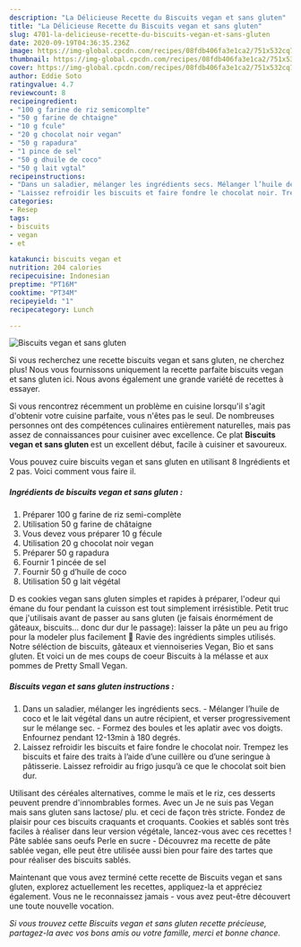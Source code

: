 ```yaml
---
description: "La Délicieuse Recette du Biscuits vegan et sans gluten"
title: "La Délicieuse Recette du Biscuits vegan et sans gluten"
slug: 4701-la-delicieuse-recette-du-biscuits-vegan-et-sans-gluten
date: 2020-09-19T04:36:35.236Z
image: https://img-global.cpcdn.com/recipes/08fdb406fa3e1ca2/751x532cq70/biscuits-vegan-et-sans-gluten-photo-principale-de-la-recette.jpg
thumbnail: https://img-global.cpcdn.com/recipes/08fdb406fa3e1ca2/751x532cq70/biscuits-vegan-et-sans-gluten-photo-principale-de-la-recette.jpg
cover: https://img-global.cpcdn.com/recipes/08fdb406fa3e1ca2/751x532cq70/biscuits-vegan-et-sans-gluten-photo-principale-de-la-recette.jpg
author: Eddie Soto
ratingvalue: 4.7
reviewcount: 8
recipeingredient:
- "100 g farine de riz semicomplte"
- "50 g farine de chtaigne"
- "10 g fcule"
- "20 g chocolat noir vegan"
- "50 g rapadura"
- "1 pince de sel"
- "50 g dhuile de coco"
- "50 g lait vgtal"
recipeinstructions:
- "Dans un saladier, mélanger les ingrédients secs. Mélanger l’huile de coco et le lait végétal dans un autre récipient, et verser progressivement sur le mélange sec. Formez des boules et les aplatir avec vos doigts. Enfournez pendant 12-13min à 180 degrés."
- "Laissez refroidir les biscuits et faire fondre le chocolat noir. Trempez les biscuits et faire des traits à l’aide d’une cuillère ou d’une seringue à pâtisserie. Laissez refroidir au frigo jusqu’à ce que le chocolat soit bien dur."
categories:
- Resep
tags:
- biscuits
- vegan
- et

katakunci: biscuits vegan et 
nutrition: 204 calories
recipecuisine: Indonesian
preptime: "PT16M"
cooktime: "PT34M"
recipeyield: "1"
recipecategory: Lunch

---
```



![Biscuits vegan et sans gluten](https://img-global.cpcdn.com/recipes/08fdb406fa3e1ca2/751x532cq70/biscuits-vegan-et-sans-gluten-photo-principale-de-la-recette.jpg)

Si vous recherchez une recette biscuits vegan et sans gluten, ne cherchez plus! Nous vous fournissons uniquement la recette parfaite biscuits vegan et sans gluten ici. Nous avons également une grande variété de recettes à essayer.

Si vous rencontrez récemment un problème en cuisine lorsqu'il s'agit d'obtenir votre cuisine parfaite, vous n'êtes pas le seul. De nombreuses personnes ont des compétences culinaires entièrement naturelles, mais pas assez de connaissances pour cuisiner avec excellence. Ce plat <strong> Biscuits vegan et sans gluten </strong> est un excellent début, facile à cuisiner et savoureux.

<!--inarticleads1-->

Vous pouvez cuire biscuits vegan et sans gluten en utilisant 8 Ingrédients et 2 pas. Voici comment vous faire il.

##### Ingrédients de biscuits vegan et sans gluten :

1. Préparer 100 g farine de riz semi-complète
1. Utilisation 50 g farine de châtaigne
1. Vous devez vous préparer 10 g fécule
1. Utilisation 20 g chocolat noir vegan
1. Préparer 50 g rapadura
1. Fournir 1 pincée de sel
1. Fournir 50 g d’huile de coco
1. Utilisation 50 g lait végétal


D es cookies vegan sans gluten simples et rapides à préparer, l&#39;odeur qui émane du four pendant la cuisson est tout simplement irrésistible. Petit truc que j&#39;utilisais avant de passer au sans gluten (je faisais énormément de gâteaux, biscuits… donc dur dur le passage): laisser la pâte un peu au frigo pour la modeler plus facilement 🙂 Ravie des ingrédients simples utilisés. Notre séléction de biscuits, gâteaux et viennoiseries Vegan, Bio et sans gluten. Et voici un de mes coups de coeur Biscuits à la mélasse et aux pommes de Pretty Small Vegan. 

<!--inarticleads2-->

##### Biscuits vegan et sans gluten instructions :

1. Dans un saladier, mélanger les ingrédients secs. - Mélanger l’huile de coco et le lait végétal dans un autre récipient, et verser progressivement sur le mélange sec. - Formez des boules et les aplatir avec vos doigts. Enfournez pendant 12-13min à 180 degrés.
1. Laissez refroidir les biscuits et faire fondre le chocolat noir. Trempez les biscuits et faire des traits à l’aide d’une cuillère ou d’une seringue à pâtisserie. Laissez refroidir au frigo jusqu’à ce que le chocolat soit bien dur.


Utilisant des céréales alternatives, comme le maïs et le riz, ces desserts peuvent prendre d&#39;innombrables formes. Avec un Je ne suis pas Vegan mais sans gluten sans lactose/ plu. et ceci de façon très stricte. Fondez de plaisir pour ces biscuits craquants et croquants. Cookies et sablés sont très faciles à réaliser dans leur version végétale, lancez-vous avec ces recettes ! Pâte sablée sans oeufs Perle en sucre - Découvrez ma recette de pâte sablée vegan, elle peut être utilisée aussi bien pour faire des tartes que pour réaliser des biscuits sablés. 

<!--inarticleads1-->

<p>
Maintenant que vous avez terminé cette recette de Biscuits vegan et sans gluten, explorez actuellement les recettes, appliquez-la et appréciez également. Vous ne le reconnaissez jamais - vous avez peut-être découvert une toute nouvelle vocation.
</p>

<p>
<i>Si vous trouvez cette Biscuits vegan et sans gluten recette précieuse, partagez-la avec vos bons amis ou votre famille, merci et bonne chance.</i>
</p>
